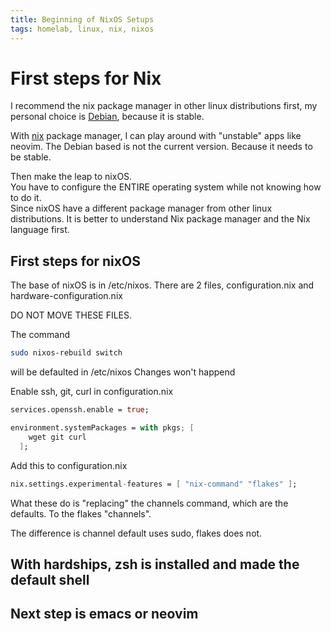 ```yaml
---
title: Beginning of NixOS Setups
tags: homelab, linux, nix, nixos
---
```


# First steps for Nix

I recommend the nix package manager in other linux distributions first, my personal choice is [Debian](https://www.debian.org/), because it is stable.  

With [nix](./FirstSteps.md) package manager, I can play around with "unstable" apps like neovim. The Debian based is not the current version. Because it needs to be stable.



Then make the leap to nixOS.  
You have to configure the ENTIRE operating system while not knowing how to do it.  
Since nixOS have a different package manager from other linux distributions. It is better to understand Nix package manager and the Nix language first. 

## First steps for nixOS

The base of nixOS is in /etc/nixos.
There are 2 files, configuration.nix and hardware-configuration.nix

DO NOT MOVE THESE FILES.  

The command

```bash
sudo nixos-rebuild switch
```

will be defaulted in /etc/nixos
Changes won't happend


Enable ssh, git, curl in configuration.nix

```nix
services.openssh.enable = true;

environment.systemPackages = with pkgs; [
    wget git curl
  ];
```

Add this to configuration.nix

```nix
nix.settings.experimental-features = [ "nix-command" "flakes" ];
```

What these do is "replacing" the channels command, which are the defaults.
To the flakes "channels".

The difference is channel default uses sudo, flakes does not.

## With hardships, zsh is installed and made the default shell

## Next step is emacs or neovim
